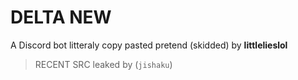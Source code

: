 # DELTA NEW
A Discord bot litteraly copy pasted pretend (skidded) by **littlelieslol**
> RECENT SRC leaked by (`jishaku`)
